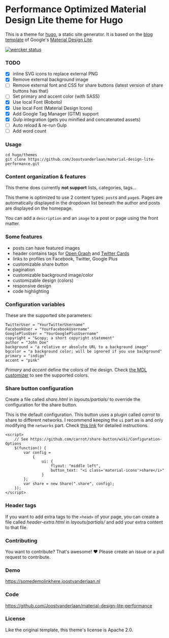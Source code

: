 # Performance Optimized Material Design Lite theme for Hugo

This is a theme for [hugo](https://gohugo.io), a static site generator. It is based on the [blog template](https://www.getmdl.io/templates/) of Google's [Material Design Lite](https://www.getmdl.io).

[![wercker status](https://app.wercker.com/status/7ad5c12955820fb82aa3e34021d07ac8/m "wercker status")](https://app.wercker.com/project/bykey/7ad5c12955820fb82aa3e34021d07ac8)

### TODO

- [x] inline SVG icons to replace external PNG
- [x] Remove external background image
- [ ] Remove external font and CSS for share buttons (latest version of share buttons has that)
- [ ] Set primary and accent color (with SASS)
- [x] Use local Font (Roboto)
- [x] Use local Font (Material Design Icons)
- [x] Add Google Tag Manager (GTM) support
- [x] Gulp integration (gets you minified and concatenated assets)
- [ ] Auto reload & re-run Gulp
- [ ] Add word count

### Usage

    cd hugo/themes
    git clone https://github.com/Joostvanderlaan/material-design-lite-performance.git

### Content organization & features

This theme does currently **not support** lists, categories, tags...

This theme is optimized to use 2 content types: `post`s and `page`s. Pages are automatically displayed in the dropdown list beneath the author and posts are displayed on the homepage.

You can add a `description` and an `image` to a post or page using the front matter.

### Some features

* posts can have featured images
* header contains tags for [Open Graph](http://ogp.me/) and [Twitter Cards](https://dev.twitter.com/cards/overview)
* links to profiles on Facebook, Twitter, Google Plus
* customizable share button
* pagination
* customizable background image/color
* customizable design (colors)
* responsive design
* code highlighting

### Configuration variables

These are the supported site parameters:

	TwitterUser = "YourTwitterUsername"
	FacebookUser = "YourFacebookUsername"
	GooglePlusUser = "YourGooglePlusUsername"
	copyright = "&copy; a short copyright statement"
	author = "John Doe"
	background = "a relative or absolute URL to a background image"
	bgcolor = "a background color; will be ignored if you use background"
	primary = "indigo"
	accent = "pink"

*Primary* and *accent* define the colors of the design. Check [the MDL customizer](https://www.getmdl.io/customize/index.html) to see the supported colors.

### Share button configuration

Create a file called *share.html* in *layouts/partials/* to override the configuration for the share button.

This is the default configuration. This button uses a plugin called *carrot* to share to different networks. I recommend keeping the `ui` part as is and only modifying the `networks` part. Check [this link](https://github.com/carrot/share-button/wiki/Configuration-Options) for detailed instructions.

	<script>
		// See https://github.com/carrot/share-button/wiki/Configuration-Options
		$(function() {
			var config =
				{
					ui: {
						flyout: "middle left",
						button_text: "<i class='material-icons'>share</i>"
					}
			};
			var share = new Share(".share", config);
		});
	</script>

### Header tags

If you want to add extra tags to the `<head>` of your page, you can create a file called *header-extra.html* in *layouts/partials/* and add your extra content to that file.

### Contributing

You want to contribute? That's awesome! ❤ Please create an issue or a pull request to contribute.

### Demo

https://somedemolinkhere.joostvanderlaan.nl

### Code

https://github.com/Joostvanderlaan/material-design-lite-performance

### License

Like the original template, this theme's license is Apache 2.0.
